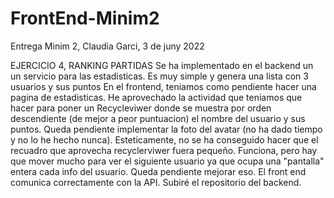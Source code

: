 ﻿# FrontEnd-Minim2
Entrega Minim 2, Claudia Garci, 3 de juny 2022

EJERCICIO 4, RANKING PARTIDAS 
Se ha implementado en el backend un un servicio para las estadisticas. Es muy simple y genera una lista con 3 usuarios y sus puntos
En el frontend, teniamos como pendiente hacer una pagina de estadisticas. He aprovechado la actividad que teniamos que hacer para poner un Recycleviwer donde se muestra por orden descendiente (de mejor a peor puntuacion) el nombre del usuario y sus puntos. Queda pendiente implementar la foto del avatar (no ha dado tiempo y no lo he hecho nunca). Esteticamente, no se ha conseguido hacer que el recuadro que aprovecha recyclerviwer fuera pequeño. Funciona, pero hay que mover mucho para ver el siguiente usuario ya que ocupa una "pantalla" entera cada info del usuario. Queda pendiente mejorar eso.
El front end comunica correctamente con la API. Subiré el repositorio del backend.
